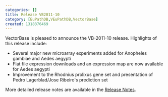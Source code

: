 ```yaml
---
categories: []
title: Release VB2011-10
category: [EuPathDB,VEuPathDB,VectorBase]
created: 1318376469
---
```

VectorBase is pleased to announce the VB-2011-10 release. Highlights of this release include:
<ul>
<li>Several major new microarray experiments added for Anopheles gambiae and Aedes aegypti</li>
<li>Flat file expression downloads and an expression map are now available for Aedes aegypti</li>
<li>Improvement to the Rhodnius prolixus gene set and presentation of Pedro Lagerblad/Jose Ribeiro's prediction set</li>
</ul>
More detailed release notes are available in the <a href="/release/release-vb2011-10">Release Notes</a>.

